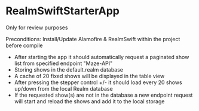 # RealmSwiftStarterApp
Only for review purposes

Preconditions:
Install/Update Alamofire & RealmSwift within the project before compile

* After starting the app it should automatically request a paginated show list from specified endpoint "Maze-API"
* Storing shows in the default.realm database
* A cache of 20 fixed shows will be displayed in the table view
* After pressing the stepper control +/- it should load every 20 shows up/down from the local Realm database
* If the requested show(s) are not in the database a new endpoint request will start and reload the shows and add it to the local storage
